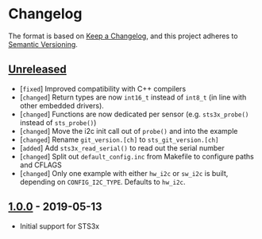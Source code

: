 # Changelog

The format is based on [Keep a Changelog](https://keepachangelog.com/en/1.0.0/),
and this project adheres to [Semantic Versioning](https://semver.org/spec/v2.0.0.html).

## [Unreleased]

 * [`fixed`]  Improved compatibility with C++ compilers
 * [`changed`]  Return types are now `int16_t` instead of `int8_t` (in line with
                other embedded drivers).
 * [`changed`]  Functions are now dedicated per sensor (e.g. `sts3x_probe()`
                instead of `sts_probe()`)
 * [`changed`]  Move the i2c init call out of `probe()` and into the example
 * [`changed`]  Rename `git_version.[ch]` to `sts_git_version.[ch]`
 * [`added`]  Add `sts3x_read_serial()` to read out the serial number
 * [`changed`]  Split out `default_config.inc` from Makefile to configure paths
                and CFLAGS
 * [`changed`]  Only one example with either `hw_i2c` or `sw_i2c` is built,
                depending on `CONFIG_I2C_TYPE`. Defaults to `hw_i2c`.

## [1.0.0] - 2019-05-13

 * Initial support for STS3x

[Unreleased]: https://github.com/Sensirion/embedded-sts/compare/1.0.0...master
[1.0.0]: https://github.com/Sensirion/embedded-sts/releases/tag/1.0.0
